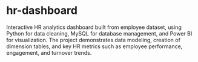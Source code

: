 # hr-dashboard
Interactive HR analytics dashboard built from employee dataset, using Python for data cleaning, MySQL for database management, and Power BI for visualization. The project demonstrates data modeling, creation of dimension tables, and key HR metrics such as employee performance, engagement, and turnover trends.
